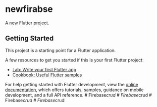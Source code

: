 # newfirabse

A new Flutter project.

## Getting Started

This project is a starting point for a Flutter application.

A few resources to get you started if this is your first Flutter project:

- [Lab: Write your first Flutter app](https://docs.flutter.dev/get-started/codelab)
- [Cookbook: Useful Flutter samples](https://docs.flutter.dev/cookbook)

For help getting started with Flutter development, view the
[online documentation](https://docs.flutter.dev/), which offers tutorials,
samples, guidance on mobile development, and a full API reference.
#   F i r e b a s e _ c r u d  
 #   F i r e b a s e _ c r u d  
 #   F i r e b a s e _ c r u d  
 #   F i r e b a s e _ c r u d  
 